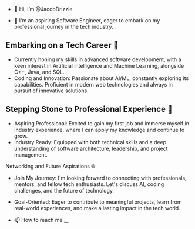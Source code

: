 - 👋 Hi, I’m @JacobDrizzle

- 👀 I'm an aspiring Software Engineer, eager to embark on my professional journey in the tech industry.

## Embarking on a Tech Career 🚀

- Currently honing my skills in advanced software development, with a keen interest in Artificial intelligence and Machine Learning, alongside C++, Java, and SQL.
- Coding and Innovation: Passionate about AI/ML, constantly exploring its capabilities. Proficient in modern web technologies and always in pursuit of innovative solutions.

## Stepping Stone to Professional Experience 💼

- Aspiring Professional: Excited to gain my first job and immerse myself in industry experience, where I can apply my knowledge and continue to grow.
- Industry Ready: Equipped with both technical skills and a deep understanding of software architecture, leadership, and project management.

Networking and Future Aspirations 🌐

- Join My Journey: I'm looking forward to connecting with professionals, mentors, and fellow tech enthusiasts. Let's discuss AI, coding challenges, and the future of technology.
- Goal-Oriented: Eager to contribute to meaningful projects, learn from real-world experiences, and make a lasting impact in the tech world.

- 📫 How to reach me [...](https://twitter.com/JD_Drizzle)
